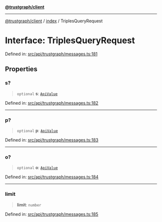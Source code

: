 [**@trustgraph/client**](../../README.md)

***

[@trustgraph/client](../../README.md) / [index](../README.md) / TriplesQueryRequest

# Interface: TriplesQueryRequest

Defined in: [src/api/trustgraph/messages.ts:181](https://github.com/trustgraph-ai/trustgraph-ts-client/blob/4700024d623d01d40c50072d60c021f3b6c60b54/src/api/trustgraph/messages.ts#L181)

## Properties

### s?

> `optional` **s**: [`ApiValue`](ApiValue.md)

Defined in: [src/api/trustgraph/messages.ts:182](https://github.com/trustgraph-ai/trustgraph-ts-client/blob/4700024d623d01d40c50072d60c021f3b6c60b54/src/api/trustgraph/messages.ts#L182)

***

### p?

> `optional` **p**: [`ApiValue`](ApiValue.md)

Defined in: [src/api/trustgraph/messages.ts:183](https://github.com/trustgraph-ai/trustgraph-ts-client/blob/4700024d623d01d40c50072d60c021f3b6c60b54/src/api/trustgraph/messages.ts#L183)

***

### o?

> `optional` **o**: [`ApiValue`](ApiValue.md)

Defined in: [src/api/trustgraph/messages.ts:184](https://github.com/trustgraph-ai/trustgraph-ts-client/blob/4700024d623d01d40c50072d60c021f3b6c60b54/src/api/trustgraph/messages.ts#L184)

***

### limit

> **limit**: `number`

Defined in: [src/api/trustgraph/messages.ts:185](https://github.com/trustgraph-ai/trustgraph-ts-client/blob/4700024d623d01d40c50072d60c021f3b6c60b54/src/api/trustgraph/messages.ts#L185)
